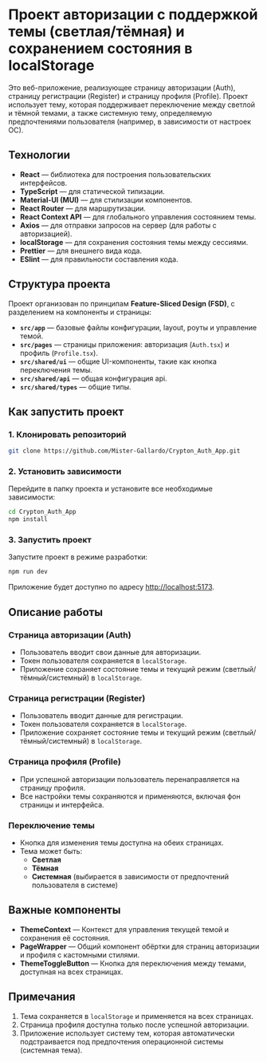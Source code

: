 # Проект авторизации с поддержкой темы (светлая/тёмная) и сохранением состояния в localStorage

Это веб-приложение, реализующее страницу авторизации (Auth), страницу регистрации (Register) и страницу профиля (Profile). Проект использует тему, которая поддерживает переключение между светлой и тёмной темами, а также системную тему, определяемую предпочтениями пользователя (например, в зависимости от настроек ОС).

## Технологии
- **React** — библиотека для построения пользовательских интерфейсов.
- **TypeScript** — для статической типизации.
- **Material-UI (MUI)** — для стилизации компонентов.
- **React Router** — для маршрутизации.
- **React Context API** — для глобального управления состоянием темы.
- **Axios** — для отправки запросов на сервер (для работы с авторизацией).
- **localStorage** — для сохранения состояния темы между сессиями.
- **Prettier** — для внешнего вида кода.
- **ESlint** — для правильности составления кода.

## Структура проекта

Проект организован по принципам **Feature-Sliced Design (FSD)**, с разделением на компоненты и страницы:

- **`src/app`** — базовые файлы конфигурации, layout, роуты и управление темой.
- **`src/pages`** — страницы приложения: авторизация (`Auth.tsx`) и профиль (`Profile.tsx`).
- **`src/shared/ui`** — общие UI-компоненты, такие как кнопка переключения темы.
- **`src/shared/api`** — общая конфигурация api.
- **`src/shared/types`** — общие типы.

## Как запустить проект

### 1. Клонировать репозиторий

```bash
git clone https://github.com/Mister-Gallardo/Crypton_Auth_App.git
```

### 2. Установить зависимости

Перейдите в папку проекта и установите все необходимые зависимости:

```bash
cd Crypton_Auth_App
npm install
```

### 3. Запустить проект

Запустите проект в режиме разработки:

```bash
npm run dev
```

Приложение будет доступно по адресу [http://localhost:5173](http://localhost:5173).

## Описание работы

### Страница авторизации (Auth)
- Пользователь вводит свои данные для авторизации.
- Токен пользователя сохраняется в `localStorage`.
- Приложение сохраняет состояние темы и текущий режим (светлый/тёмный/системный) в `localStorage`.

### Страница регистрации (Register)
- Пользователь вводит данные для регистрации.
- Токен пользователя сохраняется в `localStorage`.
- Приложение сохраняет состояние темы и текущий режим (светлый/тёмный/системный) в `localStorage`.

### Страница профиля (Profile)
- При успешной авторизации пользователь перенаправляется на страницу профиля.
- Все настройки темы сохраняются и применяются, включая фон страницы и интерфейса.

### Переключение темы
- Кнопка для изменения темы доступна на обеих страницах.
- Тема может быть:
  - **Светлая**
  - **Тёмная**
  - **Системная** (выбирается в зависимости от предпочтений пользователя в системе)

## Важные компоненты

- **ThemeContext** — Контекст для управления текущей темой и сохранения её состояния.
- **PageWrapper** — Общий компонент обёртки для страниц авторизации и профиля с кастомными стилями.
- **ThemeToggleButton** — Кнопка для переключения между темами, доступная на всех страницах.

## Примечания

1. Тема сохраняется в `localStorage` и применяется на всех страницах.
2. Страница профиля доступна только после успешной авторизации.
3. Приложение использует систему тем, которая автоматически подстраивается под предпочтения операционной системы (системная тема).

